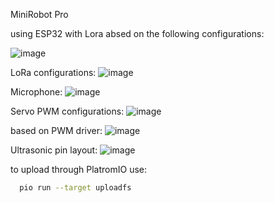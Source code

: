 MiniRobot Pro 


using ESP32 with Lora absed on the following configurations:


![image](https://github.com/user-attachments/assets/6cf0427e-475e-4988-87b8-b4b2e99a96ad)



LoRa configurations: 
![image](https://github.com/user-attachments/assets/893ae3b5-fa42-4617-8f33-be75253f90d6)


Microphone: 
![image](https://github.com/user-attachments/assets/5ea4ef2e-26d9-4610-ab8c-ff5bd55f8994)


Servo PWM configurations:
![image](https://github.com/user-attachments/assets/060212b3-ad45-4642-a088-f9eae1ca425a)

based on PWM driver:
![image](https://github.com/user-attachments/assets/8b7f4a67-49ef-4a6b-b809-b02b56301c6f)


Ultrasonic pin layout:
![image](https://github.com/user-attachments/assets/231f6f59-587d-471f-94ff-f2df38c910b8)





to upload through PlatromIO use:

```bash
  pio run --target uploadfs
```
